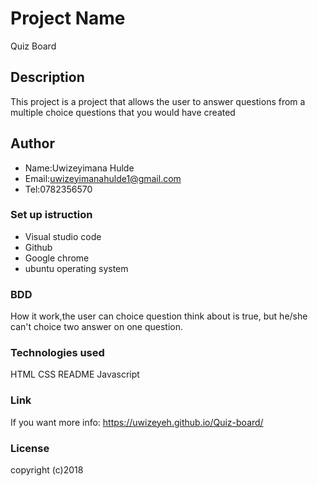 # Project Name
Quiz Board
## Description
This project is a project that allows the user to answer questions from a multiple choice questions that you would have created
## Author
* Name:Uwizeyimana Hulde
* Email:uwizeyimanahulde1@gmail.com
* Tel:0782356570
### Set up istruction
* Visual studio code
* Github
* Google chrome
* ubuntu operating system
### BDD
How it work,the user can choice question think about is true, but he/she can't choice two answer on one question.
### Technologies used
HTML
CSS
README
Javascript
### Link
If you want more info: https://uwizeyeh.github.io/Quiz-board/

### License
copyright (c)2018